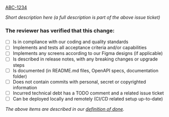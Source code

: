 [ABC-1234](https://link)

*Short description here (a full description is part of the above issue ticket)*

### The reviewer has verified that this change:

- [ ] Is in compliance with our coding and quality standards
- [ ] Implements and tests all acceptance criteria and/or capabilities
- [ ] Implements any screens according to our Figma designs (if applicable)
- [ ] Is described in release notes, with any breaking changes or upgrade steps
- [ ] Is documented (in README.md files, OpenAPI specs, documentation folder)
- [ ] Does not contain commits with personal, secret or copyrighted information
- [ ] Incurred technical debt has a TODO comment and a related issue ticket
- [ ] Can be deployed locally and remotely (CI/CD related setup up-to-date)

*The above items are described in our [definition of done](./documentation/wow/definition-of-done.md).*
